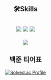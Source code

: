 
<div align="center">
<h2>🛠Skills<h2>
<img src="https://img.shields.io/badge/Python-3776AB?style=for-the-badge&logo=Python&logoColor=white">&nbsp;<img src="https://img.shields.io/badge/Java-007396?style=for-the-badge&logo=OpenJDK&logoColor=white">&nbsp;<img src="https://img.shields.io/badge/Spring-6DB33F?style=for-the-badge&logo=Spring&logoColor=white"></br>

<img src="https://img.shields.io/badge/MYSQL-4479A1?style=for-the-badge&logo=MYSQL&logoColor=white"></div>
<div align="center">
<h2>백준 티어표</h2>

[![Solved.ac Profile](http://mazassumnida.wtf/api/v2/generate_badge?boj=iy833261)](https://solved.ac/iy833261)

</div>

